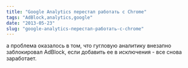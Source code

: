 ```yaml
---
title: "Google Analytics перестал работать с Chrome"
tags: "AdBlock,analytics,google"
date: "2013-05-23"
slug: "google-analytics-перестал-работать-с-chrome"
---
```


а проблема оказалось в том, что гугловую аналитику внезапно заблокировал AdBlock, если добавить ее в исключения - все снова заработает.

